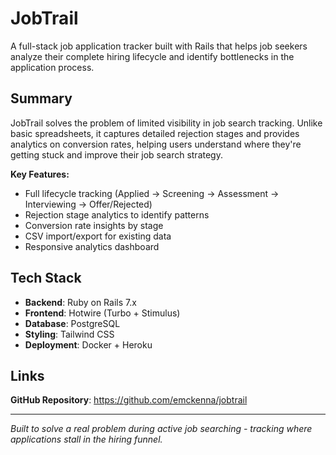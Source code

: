 # JobTrail

A full-stack job application tracker built with Rails that helps job seekers analyze their complete hiring lifecycle and identify bottlenecks in the application process.

## Summary

JobTrail solves the problem of limited visibility in job search tracking. Unlike basic spreadsheets, it captures detailed rejection stages and provides analytics on conversion rates, helping users understand where they're getting stuck and improve their job search strategy.

**Key Features:**
- Full lifecycle tracking (Applied → Screening → Assessment → Interviewing → Offer/Rejected)
- Rejection stage analytics to identify patterns
- Conversion rate insights by stage
- CSV import/export for existing data
- Responsive analytics dashboard

## Tech Stack

- **Backend**: Ruby on Rails 7.x
- **Frontend**: Hotwire (Turbo + Stimulus)
- **Database**: PostgreSQL
- **Styling**: Tailwind CSS
- **Deployment**: Docker + Heroku

## Links

**GitHub Repository**: https://github.com/emckenna/jobtrail

---

*Built to solve a real problem during active job searching - tracking where applications stall in the hiring funnel.*
